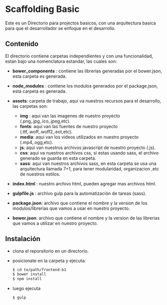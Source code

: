 # Scaffolding Basic

Este es un Directorio para projectos basicos, con una arquitectura basica para que el desarrollador se enfoque en el desarrollo.

## Contenido

El directorio contiene carpetas independientes y con una funcionalidad, estan bajo una nomenclatura estandar, las cuales son:

- **bower_components** : contiene las librerias generadas por el bower.json, esta carpeta es generada.
- **node_modules** : contiene los modulos generados por el package.json, esta carpeta es generada.
- **assets**: carpeta de trabajo, aqui va nuestros recursos para el desarrollo, las carpetas son:

  - **img** : aqui van las imagenes de nuestro proyecto (.png,.jpg,.ico,.jpeg,etc).
  - **fonts**: aqui van las fuentes de nuestro proyecto (.ttf,.woff,.woff2,.eot,etc).
  - **media**: aqui van los videos utilizados en nuestro proyecto (.mp4,.ogg,etc).
  - **js**: aqui van nuestros archivos javascript de nuestro proyecto (.js).
  - **css**: aqui va nuestros archivos css, si estas usando sass, el archivo generado se guarda en esta carpeta.
  - **sass**: aqui van nuestros archivos sass, en esta carpeta se usa una arquitectura llamada 7+1, para tener modularidad, organizacion ,etc de nuestros estilos.

- **index.html** : nuestro archivo html, pueden agregar mas archivos html.

- **gulpfile.js** : archivo gulp para la automatización de tareas (sass).

- **package.json**: archivo que contiene el nombre y la version de los modulos/librerias que vamos a usar en nuestro proyecto.

- **bower.json**: archivo que contiene el nombre y la version de las librerias que vamos a utilizar en nuestro proyecto.

## Instalación

- clona el reporsitorio en un directorio.
- posicionate en la carpeta y ejecuta:

  ```sh
  $ cd to/path/frontend-b1
  $ bower install
  $ npm install
  ```
- luego ejecuta

  ```sh
  $ gulp
  ```
